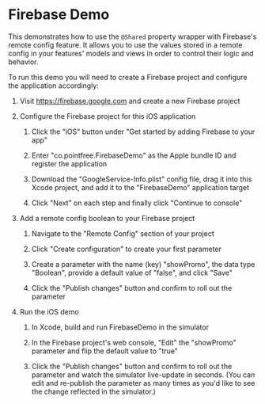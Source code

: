 # Firebase Demo

This demonstrates how to use the `@Shared` property wrapper with Firebase's remote config feature.
It allows you to use the values stored in a remote config in your features' models and views in
order to control their logic and behavior.

To run this demo you will need to create a Firebase project and configure the application
accordingly:

 1. Visit https://firebase.google.com and create a new Firebase project

 2. Configure the Firebase project for this iOS application

     1. Click the "iOS" button under "Get started by adding Firebase to your app"

     2. Enter "co.pointfree.FirebaseDemo" as the Apple bundle ID and register the application

     3. Download the "GoogleService-Info.plist" config file, drag it into this Xcode project, and
        add it to the "FirebaseDemo" application target

     4. Click "Next" on each step and finally click "Continue to console"

 3. Add a remote config boolean to your Firebase project

     1. Navigate to the "Remote Config" section of your project

     2. Click "Create configuration" to create your first parameter

     3. Create a parameter with the name (key) "showPromo", the data type "Boolean", provide a
        default value of "false", and click "Save"

     4. Click the "Publish changes" button and confirm to roll out the parameter

 4. Run the iOS demo

     1. In Xcode, build and run FirebaseDemo in the simulator

     2. In the Firebase project's web console, "Edit" the "showPromo" parameter and flip the
        default value to "true"

     3. Click the "Publish changes" button and confirm to roll out the parameter and watch the
        simulator live-update in seconds. (You can edit and re-publish the parameter as many times
        as you'd like to see the change reflected in the simulator.)
